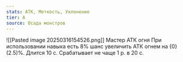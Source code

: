 ```yaml
---
stats: АТК, Меткость, Уклонение
tier: A
source: Осада монстров
---
```

![[Pasted image 20250316154526.png]]
Мастер АТК огня
При использовании навыка есть 8% шанс увеличить АТК огнем на {0}(2.5)%. Длится 10 с. Срабатывает не чаще 1 р. в 20 с.
